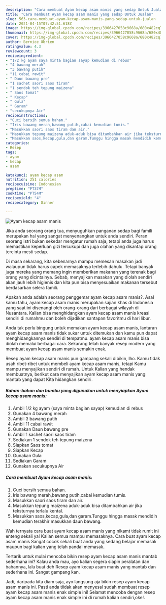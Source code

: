 ```yaml
---
description: "Cara membuat Ayam kecap asam manis yang sedap Untuk Jualan"
title: "Cara membuat Ayam kecap asam manis yang sedap Untuk Jualan"
slug: 563-cara-membuat-ayam-kecap-asam-manis-yang-sedap-untuk-jualan
date: 2021-04-15T07:42:51.618Z
image: https://img-global.cpcdn.com/recipes/3966427058c9668a/680x482cq70/ayam-kecap-asam-manis-foto-resep-utama.jpg
thumbnail: https://img-global.cpcdn.com/recipes/3966427058c9668a/680x482cq70/ayam-kecap-asam-manis-foto-resep-utama.jpg
cover: https://img-global.cpcdn.com/recipes/3966427058c9668a/680x482cq70/ayam-kecap-asam-manis-foto-resep-utama.jpg
author: Bernice Obrien
ratingvalue: 4.3
reviewcount: 3
recipeingredient:
- "1/2 kg ayam saya minta bagian sayap kemudian di rebus"
- "4 bawang merah"
- "3 bawang putih"
- "11 cabai rawit"
- " Daun bawang pre"
- "1 sachet saori saos tiram"
- "1 sendok teh tepung maizena"
- " Saos tomat"
- " Kecap"
- " Gula"
- " Garam"
- "secukupnya Air"
recipeinstructions:
- "Cuci bersih semua bahan."
- "Iris bawang merah,bawang putih,cabai kemudian tumis."
- "Masukkan saori saos tiram dan air."
- "Masukkan tepung maizena aduk-aduk bisa ditambahkan air jika teksturnya terlalu kental."
- "Masukkan saos,kecap,gula,dan garam.Tunggu hingga masak mendidih kemudian terakhir masukkan daun bawang."
categories:
- Resep
tags:
- ayam
- kecap
- asam

katakunci: ayam kecap asam 
nutrition: 251 calories
recipecuisine: Indonesian
preptime: "PT37M"
cooktime: "PT54M"
recipeyield: "4"
recipecategory: Dinner

---
```



![Ayam kecap asam manis](https://img-global.cpcdn.com/recipes/3966427058c9668a/680x482cq70/ayam-kecap-asam-manis-foto-resep-utama.jpg)

Jika anda seorang orang tua, menyuguhkan panganan sedap bagi famili merupakan hal yang sangat menyenangkan untuk anda sendiri. Peran seorang istri bukan sekedar mengatur rumah saja, tetapi anda juga harus memastikan keperluan gizi tercukupi dan juga olahan yang disantap orang tercinta mesti sedap.

Di masa  sekarang, kita sebenarnya mampu memesan masakan jadi walaupun tidak harus capek memasaknya terlebih dahulu. Tetapi banyak juga mereka yang memang ingin memberikan makanan yang terenak bagi orang yang dicintainya. Sebab, menyajikan masakan yang diolah sendiri akan jauh lebih higienis dan kita pun bisa menyesuaikan makanan tersebut berdasarkan selera famili. 



Apakah anda adalah seorang penggemar ayam kecap asam manis?. Asal kamu tahu, ayam kecap asam manis merupakan sajian khas di Indonesia yang saat ini disenangi oleh orang-orang dari berbagai wilayah di Nusantara. Kalian bisa menghidangkan ayam kecap asam manis kreasi sendiri di rumahmu dan boleh dijadikan santapan favoritmu di hari libur.

Anda tak perlu bingung untuk memakan ayam kecap asam manis, lantaran ayam kecap asam manis tidak sukar untuk ditemukan dan kamu pun dapat menghidangkannya sendiri di tempatmu. ayam kecap asam manis bisa diolah memalui berbagai cara. Sekarang telah banyak resep modern yang membuat ayam kecap asam manis semakin enak.

Resep ayam kecap asam manis pun gampang sekali dibikin, lho. Kamu tidak usah ribet-ribet untuk membeli ayam kecap asam manis, tetapi Kamu mampu menyajikan sendiri di rumah. Untuk Kalian yang hendak membuatnya, berikut cara menyajikan ayam kecap asam manis yang mantab yang dapat Kita hidangkan sendiri.

<!--inarticleads1-->

##### Bahan-bahan dan bumbu yang digunakan untuk menyiapkan Ayam kecap asam manis:

1. Ambil 1/2 kg ayam (saya minta bagian sayap) kemudian di rebus
1. Gunakan 4 bawang merah
1. Ambil 3 bawang putih
1. Ambil 11 cabai rawit
1. Gunakan  Daun bawang pre
1. Ambil 1 sachet saori saos tiram
1. Sediakan 1 sendok teh tepung maizena
1. Siapkan  Saos tomat
1. Siapkan  Kecap
1. Gunakan  Gula
1. Sediakan  Garam
1. Gunakan secukupnya Air




<!--inarticleads2-->

##### Cara membuat Ayam kecap asam manis:

1. Cuci bersih semua bahan.
1. Iris bawang merah,bawang putih,cabai kemudian tumis.
1. Masukkan saori saos tiram dan air.
1. Masukkan tepung maizena aduk-aduk bisa ditambahkan air jika teksturnya terlalu kental.
1. Masukkan saos,kecap,gula,dan garam.Tunggu hingga masak mendidih kemudian terakhir masukkan daun bawang.




Wah ternyata cara buat ayam kecap asam manis yang nikamt tidak rumit ini enteng sekali ya! Kalian semua mampu memasaknya. Cara buat ayam kecap asam manis Sangat cocok sekali buat anda yang sedang belajar memasak maupun bagi kalian yang telah pandai memasak.

Tertarik untuk mulai mencoba bikin resep ayam kecap asam manis mantab sederhana ini? Kalau anda mau, ayo kalian segera siapin peralatan dan bahannya, lalu buat deh Resep ayam kecap asam manis yang mantab dan sederhana ini. Sangat gampang kan. 

Jadi, daripada kita diam saja, ayo langsung aja bikin resep ayam kecap asam manis ini. Pasti anda tiidak akan menyesal sudah membuat resep ayam kecap asam manis enak simple ini! Selamat mencoba dengan resep ayam kecap asam manis enak simple ini di rumah kalian sendiri,oke!.

